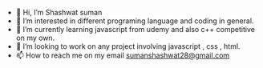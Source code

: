 - 👋 Hi, I’m Shashwat suman
- 👀 I’m interested in different programing language and coding in general.
- 🌱 I’m currently learning javascript from udemy and also c++ competitive on my own.
- 💞️ I’m looking to work on any project involving javascript , css , html.
- 📫 How to reach me on my email sumanshashwat28@gmail.com

<!---
shashwatsuman28/shashwatsuman28 is a ✨ special ✨ repository because its `README.md` (this file) appears on your GitHub profile.
You can click the Preview link to take a look at your changes.
--->
